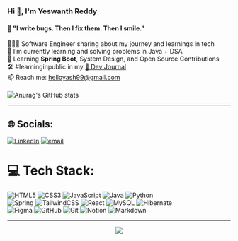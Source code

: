  ### Hi 👋, I'm Yeswanth Reddy  
 #### 💬 "I write bugs. Then I fix them. Then I smile."

<!--<p align="left">
  <img src="https://readme-typing-svg.demolab.com?font=Fira+Code&weight=500&size=24&pause=1000&color=6DB33F&center=true&width=435&lines=Java+Developer+%F0%9F%92%BB;DSA+Enthusiast+%F0%9F%92%AA;HTML+%7C+CSS+%7C+JS+%F0%9F%92%BB;Learning+Daily+%F0%9F%9A%80" alt="Typing SVG" />
</p> -->




🧑🏼‍💻 Software Engineer sharing about my journey and learnings in tech<br/>
🔭 I’m currently learning and solving problems in Java + DSA <br/>
🌱 Learning **Spring Boot**, System Design, and Open Source Contributions <br/>
🛠️ #learninginpublic in my [🧠 Dev Journal ](www.linkedin.com/in/algoreddy)<br/>
📫 Reach me: [helloyash99@gmail.com](mailto:helloyash99@gmail.com) <br/>
<br/>
![Anurag's GitHub stats](https://github-readme-stats.vercel.app/api?username=algoreddy&theme=shadow_blue&show_icons=true)

---
## 🌐 Socials:
[![LinkedIn](https://img.shields.io/badge/LinkedIn-%230077B5.svg?logo=linkedin&logoColor=white)](https://linkedin.com/in/www.linkedin.com/in/contactdamon) [![email](https://img.shields.io/badge/Email-D14836?logo=gmail&logoColor=white)](mailto:helloyash99@gmail.com) 
 
# 💻 Tech Stack:

 ![HTML5](https://img.shields.io/badge/html5-%23E34F26.svg?style=for-the-badge&logo=html5&logoColor=white)  ![CSS3](https://img.shields.io/badge/css3-%231572B6.svg?style=for-the-badge&logo=css3&logoColor=white) ![JavaScript](https://img.shields.io/badge/javascript-%23323330.svg?style=for-the-badge&logo=javascript&logoColor=%23F7DF1E) ![Java](https://img.shields.io/badge/java-%23ED8B00.svg?style=for-the-badge&logo=openjdk&logoColor=white)  ![Python](https://img.shields.io/badge/python-3670A0?style=for-the-badge&logo=python&logoColor=ffdd54) <br/>
   ![Spring](https://img.shields.io/badge/spring-%236DB33F.svg?style=for-the-badge&logo=spring&logoColor=white) ![TailwindCSS](https://img.shields.io/badge/tailwindcss-%2338B2AC.svg?style=for-the-badge&logo=tailwind-css&logoColor=white)  ![React](https://img.shields.io/badge/react-%2320232a.svg?style=for-the-badge&logo=react&logoColor=%2361DAFB)  ![MySQL](https://img.shields.io/badge/mysql-4479A1.svg?style=for-the-badge&logo=mysql&logoColor=white)   ![Hibernate](https://img.shields.io/badge/Hibernate-59666C?style=for-the-badge&logo=Hibernate&logoColor=white)<br/>
      ![Figma](https://img.shields.io/badge/figma-%23F24E1E.svg?style=for-the-badge&logo=figma&logoColor=white)   ![GitHub](https://img.shields.io/badge/github-%23121011.svg?style=for-the-badge&logo=github&logoColor=white) 
   ![Git](https://img.shields.io/badge/git-%23F05033.svg?style=for-the-badge&logo=git&logoColor=white) ![Notion](https://img.shields.io/badge/Notion-%23000000.svg?style=for-the-badge&logo=notion&logoColor=white)
 ![Markdown](https://img.shields.io/badge/markdown-%23000000.svg?style=for-the-badge&logo=markdown&logoColor=white) 



 





 
 
---

<p align="center">
  <img src="https://capsule-render.vercel.app/api?type=waving&color=gradient&height=100&section=footer"/>
</p>
